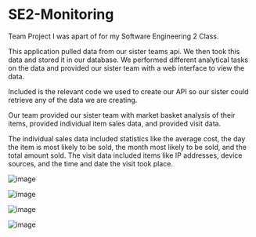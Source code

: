 # SE2-Monitoring
Team Project I was apart of for my Software Engineering 2 Class. 

This application pulled data from our sister teams api. We then took this data and stored it in our database. We performed different analytical tasks on the data and provided our sister team with a web interface to view the data.

Included is the relevant code we used to create our API so our sister could retrieve any of the data we are creating.

Our team provided our sister team with market basket analysis of their items, provided individual item sales data, and provided visit data. 

The individual sales data included statistics like the average cost, the day the item is most likely to be sold, the month most likely to be sold, and the total amount sold. The visit data included items like IP addresses, device sources, and the time and date the visit took place.

![image](https://user-images.githubusercontent.com/70722571/184949375-1a56d925-f813-4bf1-8d87-3ca4e15f74e4.png)

![image](https://user-images.githubusercontent.com/70722571/184949443-8fba01d1-3c6e-4ca9-8e26-f8a0f5c2858d.png)

![image](https://user-images.githubusercontent.com/70722571/184949533-f5abb6fc-e6b3-4670-8a79-cf841f0a0d74.png)

![image](https://user-images.githubusercontent.com/70722571/184949589-09c8e0e3-b696-428c-a1c9-adaf6c6c5368.png)
